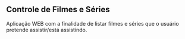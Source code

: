 ## Controle de Filmes e Séries
Aplicação WEB com a finalidade de listar filmes e séries que o usuário pretende assistir/está assistindo.
